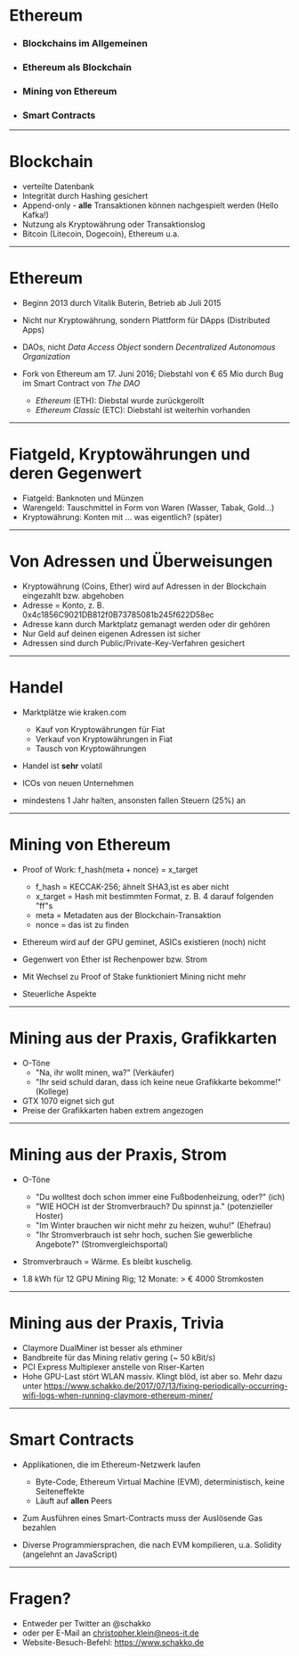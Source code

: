 # Ethereum
- ### Blockchains im Allgemeinen
- ### Ethereum als Blockchain
- ### Mining von Ethereum
- ### Smart Contracts
---
# Blockchain
- verteilte Datenbank
- Integrität durch Hashing gesichert
- Append-only - __alle__ Transaktionen können nachgespielt werden (Hello Kafka!)
- Nutzung als Kryptowährung oder Transaktionslog
- Bitcoin (Litecoin, Dogecoin), Ethereum u.a.
---
# Ethereum
- Beginn 2013 durch Vitalik Buterin, Betrieb ab Juli 2015
- Nicht nur Kryptowährung, sondern Plattform für DApps (Distributed Apps)
- DAOs, nicht *Data Access Object* sondern *Decentralized Autonomous Organization*
- Fork von Ethereum am 17. Juni 2016; Diebstahl von € 65 Mio durch Bug im Smart Contract von *The DAO*

   -  *Ethereum* (ETH): Diebstal wurde zurückgerollt 
   -  *Ethereum Classic* (ETC): Diebstahl ist weiterhin vorhanden
---
# Fiatgeld, Kryptowährungen und deren Gegenwert
- Fiatgeld: Banknoten und Münzen
- Warengeld: Tauschmittel in Form von Waren (Wasser, Tabak, Gold...)
- Kryptowährung: Konten mit ... was eigentlich? (später)
---
# Von Adressen und Überweisungen
- Kryptowährung (Coins, Ether) wird auf Adressen in der Blockchain eingezahlt bzw. abgehoben
- Adresse = Konto, z. B. 0x4c1856C9021DB812f0B73785081b245f622D58ec
- Adresse kann durch Marktplatz gemanagt werden oder dir gehören
- Nur Geld auf deinen eigenen Adressen ist sicher
- Adressen sind durch Public/Private-Key-Verfahren gesichert
---
# Handel
- Marktplätze wie kraken.com

   - Kauf von Kryptowährungen für Fiat
   - Verkauf von Kryptowährungen in Fiat
   - Tausch von Kryptowährungen
- Handel ist __sehr__ volatil
- ICOs von neuen Unternehmen
- mindestens 1 Jahr halten, ansonsten fallen Steuern (25%) an

---
# Mining von Ethereum
- Proof of Work: f_hash(meta + nonce) = x_target

   -  	f_hash = KECCAK-256; ähnelt SHA3,ist es aber nicht
   -  	x_target = Hash mit bestimmten Format, z. B. 4 darauf folgenden "ff"s
   -  	meta = Metadaten aus der Blockchain-Transaktion
   -  	nonce = das ist zu finden

- Ethereum wird auf der GPU geminet, ASICs existieren (noch) nicht
- Gegenwert von Ether ist Rechenpower bzw. Strom
- Mit Wechsel zu Proof of Stake funktioniert Mining nicht mehr
- Steuerliche Aspekte
---
# Mining aus der Praxis, Grafikkarten
- O-Töne
   - "Na, ihr wollt minen, wa?" (Verkäufer) 
   - "Ihr seid schuld daran, dass ich keine neue Grafikkarte bekomme!" (Kollege)
- GTX 1070 eignet sich gut
- Preise der Grafikkarten haben extrem angezogen
---
# Mining aus der Praxis, Strom
- O-Töne
   - "Du wolltest doch schon immer eine Fußbodenheizung, oder?" (ich)
   - "WIE HOCH ist der Stromverbrauch? Du spinnst ja." (potenzieller Hoster)
   - "Im Winter brauchen wir nicht mehr zu heizen, wuhu!" (Ehefrau)
   - "Ihr Stromverbrauch ist sehr hoch, suchen Sie gewerbliche Angebote?" (Stromvergleichsportal)

- Stromverbrauch = Wärme. Es bleibt kuschelig.
- 1.8 kWh für 12 GPU Mining Rig; 12 Monate: > € 4000 Stromkosten
---
# Mining aus der Praxis, Trivia
- Claymore DualMiner ist besser als ethminer
- Bandbreite für das Mining relativ gering (~ 50 kBit/s)
- PCI Express Multiplexer anstelle von Riser-Karten
- Hohe GPU-Last stört WLAN massiv. Klingt blöd, ist aber so. Mehr dazu unter https://www.schakko.de/2017/07/13/fixing-periodically-occurring-wifi-logs-when-running-claymore-ethereum-miner/
---
# Smart Contracts
- Applikationen, die im Ethereum-Netzwerk laufen

  - Byte-Code, Ethereum Virtual Machine (EVM), deterministisch, keine Seiteneffekte
  - Läuft auf __allen__ Peers
  
- Zum Ausführen eines Smart-Contracts muss der Auslösende Gas bezahlen
- Diverse Programmiersprachen, die nach EVM kompilieren, u.a. Solidity (angelehnt an JavaScript)
---
# Fragen?
- Entweder per Twitter an @schakko
- oder per E-Mail an christopher.klein@neos-it.de
- Website-Besuch-Befehl: https://www.schakko.de